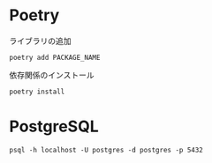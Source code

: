 # Poetry
ライブラリの追加
```shell
poetry add PACKAGE_NAME
```

依存関係のインストール
```
poetry install
```

# PostgreSQL
```shell
psql -h localhost -U postgres -d postgres -p 5432
```
